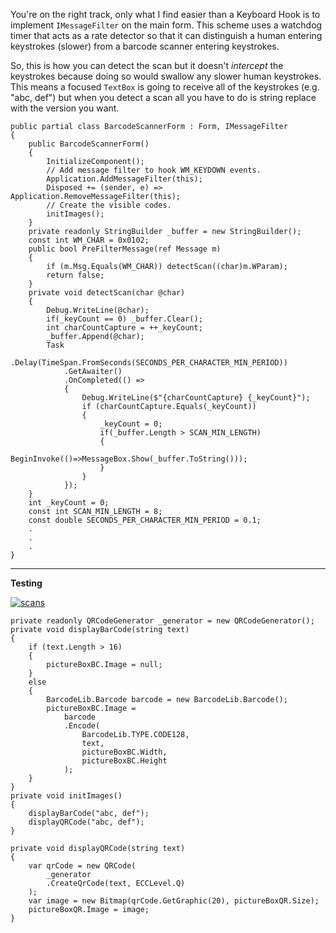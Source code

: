 You're on the right track, only what I find easier than a Keyboard Hook is to implement `IMessageFilter` on the main form. This scheme uses a watchdog timer that acts as a rate detector so that it can distinguish a human entering keystrokes (slower) from a barcode scanner entering keystrokes.

So, this is how you can detect the scan but it doesn't *intercept* the keystrokes because doing so would swallow any slower human keystrokes. This means a focused `TextBox` is going to receive all of the keystrokes (e.g. "abc, def") but when you detect a scan all you have to do is string replace with the version you want.

    public partial class BarcodeScannerForm : Form, IMessageFilter
    {
        public BarcodeScannerForm()
        {
            InitializeComponent();
            // Add message filter to hook WM_KEYDOWN events.
            Application.AddMessageFilter(this);
            Disposed += (sender, e) => Application.RemoveMessageFilter(this);
            // Create the visible codes.
            initImages();
        }
        private readonly StringBuilder _buffer = new StringBuilder();
        const int WM_CHAR = 0x0102;
        public bool PreFilterMessage(ref Message m)
        {
            if (m.Msg.Equals(WM_CHAR)) detectScan((char)m.WParam);
            return false;
        }
        private void detectScan(char @char)
        {
            Debug.WriteLine(@char);
            if(_keyCount == 0) _buffer.Clear();
            int charCountCapture = ++_keyCount;
            _buffer.Append(@char);
            Task
                .Delay(TimeSpan.FromSeconds(SECONDS_PER_CHARACTER_MIN_PERIOD))
                .GetAwaiter()
                .OnCompleted(() => 
                {
                    Debug.WriteLine($"{charCountCapture} {_keyCount}");
                    if (charCountCapture.Equals(_keyCount))
                    {
                        _keyCount = 0;
                        if(_buffer.Length > SCAN_MIN_LENGTH)
                        {
                            BeginInvoke(()=>MessageBox.Show(_buffer.ToString()));
                        }
                    }
                });
        }
        int _keyCount = 0;
        const int SCAN_MIN_LENGTH = 8; 
        const double SECONDS_PER_CHARACTER_MIN_PERIOD = 0.1;
        .
        .
        .
    }


***
**Testing**

[![scans][1]][1]

    private readonly QRCodeGenerator _generator = new QRCodeGenerator();
    private void displayBarCode(string text)
    {
        if (text.Length > 16)
        {
            pictureBoxBC.Image = null;
        }
        else
        {
            BarcodeLib.Barcode barcode = new BarcodeLib.Barcode();
            pictureBoxBC.Image =
                barcode
                .Encode(
                    BarcodeLib.TYPE.CODE128,
                    text,
                    pictureBoxBC.Width,
                    pictureBoxBC.Height
                );
        }
    }
    private void initImages()
    {
        displayBarCode("abc, def");
        displayQRCode("abc, def");
    }

    private void displayQRCode(string text)
    {
        var qrCode = new QRCode(
            _generator
            .CreateQrCode(text, ECCLevel.Q)
        );
        var image = new Bitmap(qrCode.GetGraphic(20), pictureBoxQR.Size);
        pictureBoxQR.Image = image;
    }


  [1]: https://i.stack.imgur.com/rOsuS.png